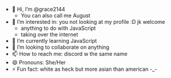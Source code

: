- 👋 Hi, I’m @grace2144
  - You can also call me August 
- 👀 I’m interested in: you not looking at my profile :D jk welcome
  - anything to do with JavaScript
  - taking over the internet
- 🌱 I’m currently learning JavaScript
- 💞️ I’m looking to collaborate on anything 
- 📫 How to reach me: discord w the same name
- 😄 Pronouns: She/Her
- ⚡ Fun fact: white as heck but more asian than american -_- 

<!---
grace2144/grace2144 is a ✨ special ✨ repository because its `README.md` (this file) appears on your GitHub profile.
You can click the Preview link to take a look at your changes.
Byeee <33
